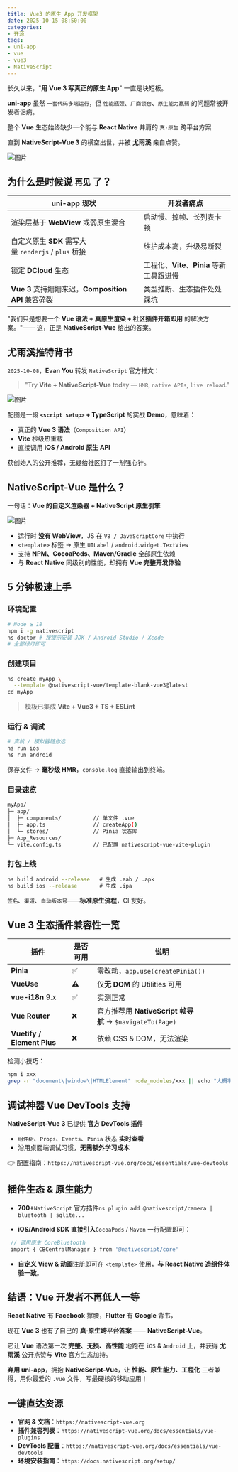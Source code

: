 ```yaml
---
title: Vue3 的原生 App 开发框架
date: 2025-10-15 08:50:00
categories:
- 开源
tags:
- uni-app
- vue
- vue3
- NativeScript
---
```


长久以来，"**用 Vue 3 写真正的原生 App**" 一直是块短板。

**uni-app** 虽然 `一套代码多端运行`，但 `性能瓶颈`、`厂商锁仓`、`原生能力羸弱` 的问题常被开发者诟病。

整个 **Vue** 生态始终缺少一个能与 **React Native** 并肩的 `真·原生` 跨平台方案

直到 **NativeScript-Vue 3** 的横空出世，并被 **尤雨溪** 亲自点赞。

![图片](/images/nativescript-vue-1.png)

## 为什么是时候说 `再见` 了？

| uni-app 现状                                | 开发者痛点                          |
| ----------------------------------------- | ------------------------------ |
| 渲染层基于 **WebView** 或弱原生混合                  | 启动慢、掉帧、长列表卡顿                   |
| 自定义原生 **SDK** 需写大量 `renderjs` / `plus` 桥接 | 维护成本高，升级易断裂                    |
| 锁定 **DCloud** 生态                          | 工程化、**Vite**、**Pinia** 等新工具跟进慢 |
| **Vue 3** 支持姗姗来迟，**Composition API** 兼容碎裂 | 类型推断、生态插件处处踩坑                  |

"我们只是想要一个 **Vue 语法 + 真原生渲染 + 社区插件开箱即用** 的解决方案。"—— 这，正是 **NativeScript-Vue** 给出的答案。

## 尤雨溪推特背书

`2025-10-08`，**Evan You** 转发 `NativeScript` 官方推文：

> "Try **Vite + NativeScript-Vue** today — `HMR`, `native APIs`, `live reload`."

![图片](/images/nativescript-vue-2.png)

配图是一段 **`<script setup>` + TypeScript** 的实战 **Demo**，意味着：

* 真正的 **Vue 3 语法**（`Composition API`）
* **Vite** 秒级热重载
* 直接调用 **iOS / Android 原生 API**

获创始人的公开推荐，无疑给社区打了一剂强心针。

## NativeScript-Vue 是什么？

一句话：**Vue 的自定义渲染器 + NativeScript 原生引擎**

![图片](/images/nativescript-vue-3.png)

* 运行时 **没有 WebView**，JS 在 `V8 / JavaScriptCore` 中执行
* `<template>` 标签 → 原生 `UILabel` / `android.widget.TextView`
* 支持 **NPM、CocoaPods、Maven/Gradle** 全部原生依赖
* 与 **React Native** 同级别的性能，却拥有 **Vue 完整开发体验**

## 5 分钟极速上手

### 环境配置

```sh
# Node ≥ 18
npm i -g nativescript
ns doctor # 按提示安装 JDK / Android Studio / Xcode
# 全部绿灯即可
```

### 创建项目

```sh
ns create myApp \
  --template @nativescript-vue/template-blank-vue3@latest
cd myApp
```

> 模板已集成 **Vite + Vue3 + TS + ESLint**

### 运行 & 调试

```sh
# 真机 / 模拟器随你选
ns run ios
ns run android
```

保存文件 → **毫秒级 HMR**，`console.log` 直接输出到终端。

### 目录速览

```sh
myApp/
├─ app/
│  ├─ components/          // 单文件 .vue
│  ├─ app.ts               // createApp()
│  └─ stores/              // Pinia 状态库
├─ App_Resources/
└─ vite.config.ts          // 已配置 nativescript-vue-vite-plugin
```

### 打包上线

```sh
ns build android --release   # 生成 .aab / .apk
ns build ios --release       # 生成 .ipa
```

`签名`、`渠道`、`自动版本号`——**标准原生流程**，CI 友好。

## Vue 3 生态插件兼容性一览

| 插件                         | 是否可用 | 说明                                               |
| -------------------------- | ---- | ------------------------------------------------ |
| **Pinia**                  | ✅    | 零改动，`app.use(createPinia())`                     |
| **VueUse**                 | ⚠️   | 仅**无 DOM** 的 Utilities 可用                        |
| **vue-i18n** 9.x           | ✅    | 实测正常                                             |
| **Vue Router**             | ❌    | 官方推荐用 **NativeScript 帧导航** → `$navigateTo(Page)` |
| **Vuetify / Element Plus** | ❌    | 依赖 CSS & DOM，无法渲染                                |

检测小技巧：

```sh
npm i xxx
grep -r "document\|window\|HTMLElement" node_modules/xxx || echo "大概率安全"
```

## 调试神器 Vue DevTools 支持

**NativeScript-Vue 3** 已提供 **官方 DevTools 插件**

* `组件树`、`Props`、`Events`、`Pinia` 状态 **实时查看**
* 沿用桌面端调试习惯，**无需额外学习成本**

👉 配置指南：`https://nativescript-vue.org/docs/essentials/vue-devtools`

## 插件生态 & 原生能力

* **700+**`NativeScript` 官方插件`ns plugin add @nativescript/camera | bluetooth | sqlite...`

* **iOS/Android SDK 直接引入**`CocoaPods` / `Maven` 一行配置即可：

```js
 // 调用原生 CoreBluetooth
 import { CBCentralManager } from '@nativescript/core'
```

* **自定义 View & 动画**注册即可在 `<template>` 使用，**与 React Native 造组件体验一致**。

## 结语：Vue 开发者不再低人一等

**React Native** 有 **Facebook** 撑腰，**Flutter** 有 **Google** 背书，

现在 **Vue 3** 也有了自己的 **真·原生跨平台答案** —— **NativeScript-Vue**。

它让 **Vue** 语法第一次 **完整、无损、高性能** 地跑在 `iOS` & `Android` 上，并获得 **尤雨溪** 公开点赞与 **Vite** 官方生态加持。

**弃用 uni-app**，拥抱 **NativeScript-Vue**，让 **性能、原生能力、工程化** 三者兼得，用你最爱的 `.vue` 文件，写最硬核的移动应用！

## 一键直达资源

* **官网 & 文档**：`https://nativescript-vue.org`
* **插件兼容列表**：`https://nativescript-vue.org/docs/essentials/vue-plugins`
* **DevTools 配置**：`https://nativescript-vue.org/docs/essentials/vue-devtools`
* **环境安装指南**：`https://docs.nativescript.org/setup/`